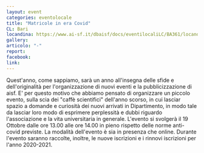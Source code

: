 ```yaml
---
layout: event
categories: eventolocale
title: "Matricole in era Covid"
CL: Bari
locandina: https://www.ai-sf.it/dbaisf/docs/eventilocaliLC/BA361/locandina_19_ottobre.jpg
gallery:
articolo: "-"
report: 
facebook: 
link: 
---
```

Quest'anno, come sappiamo, sarà un anno all'insegna delle sfide e dell'originalità per l'organizzazione di nuovi eventi e la pubblicizzazione di aisf. E' per questo motivo che abbiamo pensato di organizzare un piccolo evento, sulla scia dei "caffè scientifici" dell'anno scorso, in cui lasciar spazio a domande e curiosità dei nuovi arrivati in Dipartimento, in modo tale da lasciar loro modo di esprimere perplessità e dubbi riguardo l'associazione e la vita universitaria in generale. L'evento si svolgerà il 19 Ottobre dalle ore 13.00 alle ore 14.00 in pieno rispetto delle norme anti-covid previste. La modalità dell'evento è sia in presenza che online. Durante l'evento saranno raccolte, inoltre, le nuove iscrizioni e i rinnovi iscrizioni per l'anno 2020-2021.
